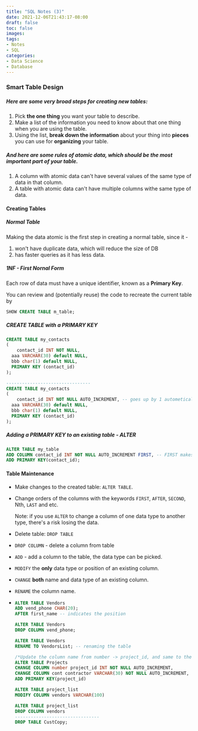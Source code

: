 ```yaml
---
title: "SQL Notes (3)"
date: 2021-12-06T21:43:17-08:00
draft: false
toc: false
images:
tags:
- Notes
- SQL
categories:	
- Data Science
- Database
---
```


### Smart Table Design

##### Here are some very broad steps for creating new tables:

1. Pick **the one thing** you want your table to describe.
2. Make a list of the information you need to know about that one thing when you are using the table.
3. Using the list, **break down the information** about your thing into **pieces** you can use for **organizing** your table.

##### And here are some rules of atomic data, which should be the most important part of your table. 

1. A column with atomic data can't have several values of the same type of data in that column.
2. A table with atomic data can't have multiple columns withe same type of data.

#### Creating Tables

##### Normal Table 

Making the data atomic is the first step in creating a normal table, since it - 

1. won't have duplicate data, which will reduce the size of DB
2. has faster queries as it has less data.

##### 1NF - First Nornal Form

Each row of data must have a unique identifier, known as a **Primary Key**.



You can review and (potentially reuse) the code to recreate the current table by 

``` SQL
SHOW CREATE TABLE m_table;
```

##### CREATE TABLE with a PRIMARY KEY

```SQL
CREATE TABLE my_contacts
(
	contact_id INT NOT NULL,
  aaa VARCHAR(30) default NULL,
  bbb char(1) default NULL,
  PRIMARY KEY (contact_id)
);

--------------------------------
CREATE TABLE my_contacts
(
	contact_id INT NOT NULL AUTO_INCREMENT, -- goes up by 1 autometically
  aaa VARCHAR(30) default NULL,
  bbb char(1) default NULL,
  PRIMARY KEY (contact_id)
);
```

##### Adding a PRIMARY KEY to an existing table - ALTER

```SQL
ALTER TABLE my_table
ADD COLUMN contact_id INT NOT NULL AUTO_INCREMENT FIRST, -- FIRST makes the column goes first in the table
ADD PRIMARY KEY(contact_id);
```



#### Table Maintenance 

- Make changes to the created table: `ALTER TABLE`. 

- Change orders of the columns with the keywords `FIRST`, `AFTER`, `SECOND`, Nth, `LAST` and etc.

  Note: if you use `ALTER` to change a column of one data type to another type, there's a risk losing the data.

- Delete table: `DROP TABLE`

- `DROP COLUMN` - delete a column from table 

- `ADD` - add a column to the table, the data type can be picked.

- `MODIFY` the **only** data type or position of an existing column.

- `CHANGE` **both** name and data type of an existing column.

- `RENAME` the column name.

- ```SQL
  ALTER TABLE Vendors
  ADD vend_phone CHAR(20);
  AFTER first_name -- indicates the position
  
  ALTER TABLE Vendors
  DROP COLUMN vend_phone;
  
  ALTER TABLE Vendors
  RENAME TO VendorsList; -- renaming the table
  
  /*Update the column name from number -> project_id, and same to the other. You can perform many column changes in one SQL statement*/
  ALTER TABLE Projects
  CHANGE COLUMN number project_id INT NOT NULL AUTO_INCREMENT,
  CHANGE COLUMN cont contractor VARCHAR(30) NOT NULL AUTO_INCREMENT,
  ADD PRIMARY KEY(project_id)
  
  ALTER TABLE project_list
  MODIFY COLUMN vendors VARCHAR(100)
  
  ALTER TABLE project_list
  DROP COLUMN vendors
  --------------------------------
  DROP TABLE CustCopy;
  ```

  
